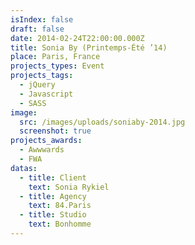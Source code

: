 ```yaml
---
isIndex: false
draft: false
date: 2014-02-24T22:00:00.000Z
title: Sonia By (Printemps-Été ’14)
place: Paris, France
projects_types: Event
projects_tags:
  - jQuery
  - Javascript
  - SASS
image:
  src: /images/uploads/soniaby-2014.jpg
  screenshot: true
projects_awards:
  - Awwwards
  - FWA
datas:
  - title: Client
    text: Sonia Rykiel
  - title: Agency
    text: 84.Paris
  - title: Studio
    text: Bonhomme
---
```

